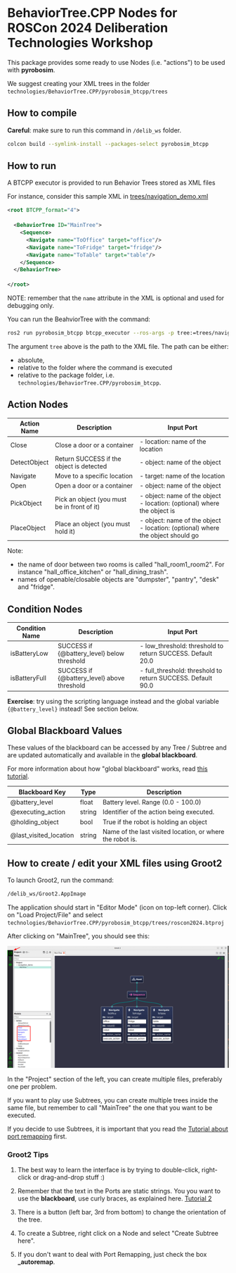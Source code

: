 # BehaviorTree.CPP Nodes for ROSCon 2024 Deliberation Technologies Workshop

This package provides some ready to use Nodes (i.e. "actions") to be used with **pyrobosim**.

We suggest creating your XML trees in the folder `technologies/BehaviorTree.CPP/pyrobosim_btcpp/trees`

## How to compile

**Careful**: make sure to run this command in `/delib_ws` folder.

```bash
colcon build --symlink-install --packages-select pyrobosim_btcpp
```

## How to run

A BTCPP executor is provided to run Behavior Trees stored as XML files

For instance, consider this sample XML in [trees/navigation_demo.xml](pyrobosim_btcpp/trees/navigation_demo.xml)

```xml
<root BTCPP_format="4">

  <BehaviorTree ID="MainTree">
    <Sequence>
      <Navigate name="ToOffice" target="office"/>
      <Navigate name="ToFridge" target="fridge"/>
      <Navigate name="ToTable" target="table"/>
    </Sequence>
  </BehaviorTree>

</root>
```

NOTE: remember that the `name` attribute in the XML is optional and used for debugging only.

You can run the BeahviorTree with the command:

```bash
ros2 run pyrobosim_btcpp btcpp_executor --ros-args -p tree:=trees/navigation_demo.xml
```

The argument `tree` above is the path to the XML file. The path can be either:

- absolute,
- relative to the folder where the command is executed
- relative to the package folder, i.e. `technologies/BehaviorTree.CPP/pyrobosim_btcpp`.

## Action Nodes

| Action Name  | Description                                 | Input Port                                                                     |
|--------------|---------------------------------------------|--------------------------------------------------------------------------------|
| Close        | Close a door or a container                 | - location: name of the location                                               |
| DetectObject | Return SUCCESS if the object is detected    | - object: name of the object                                                   |
| Navigate     | Move to a specific location                 | - target: name of the location                                                 |
| Open         | Open a door or a container                  | - object: name of the object                                                   |
| PickObject   | Pick an object (you must be in front of it) | - object: name of the object <br>- location: (optional) where the object is        |
| PlaceObject  | Place an object (you must hold it)          | - object: name of the object <br>- location: (optional) where the object should go |

Note:

- the name of door between two rooms is called "hall_room1_room2". For instance "hall_office_kitchen" or "hall_dining_trash".
- names of openable/closable objects are "dumpster", "pantry", "desk" and "fridge".

## Condition Nodes

| Condition Name  | Description                                 | Input Port                                                       |
|-----------------|---------------------------------------------|------------------------------------------------------------------|
| isBatteryLow    | SUCCESS if {@battery_level} below threshold | - low_threshold: threshold to return SUCCESS. Default 20.0       |
| isBatteryFull   | SUCCESS if {@battery_level} above threshold | - full_threshold: threshold to return SUCCESS. Default 90.0      |

**Exercise**: try using the scripting language instead and the global variable `{@battery_level}` instead! See section below.

## Global Blackboard Values

These values of the blackboard can be accessed by any Tree / Subtree and are updated automatically and available in the **global blackboard**.

For more information about how "global blackboard" works, read [this tutorial](https://www.behaviortree.dev/docs/tutorial-advanced/tutorial_16_global_blackboard).

| Blackboard Key          | Type   |  Description                                              |
|-------------------------|--------|-----------------------------------------------------------|
| @battery_level          | float  | Battery level. Range (0.0 - 100.0)                        |
| @executing_action       | string | Identifier of the action being executed.                  |
| @holding_object         | bool   | True if the robot is holding an object                    |
| @last_visited_location  | string | Name of the last visited location, or where the robot is. |

## How to create / edit your XML files using Groot2

To launch Groot2, run the command:

```bash
/delib_ws/Groot2.AppImage
```

The application should start in "Editor Mode" (icon on top-left corner).
Click on "Load Project/File" and select `technologies/BehaviorTree.CPP/pyrobosim_btcpp/trees/roscon2024.btproj`

After clicking on "MainTree", you should see this:

![groot2_default_project.png](groot2_default_project.png)

In the "Project" section of the left, you can create multiple files, preferably one per problem.

If you want to play use Subtrees, you can create multiple trees inside the same file, but
remember to call "MainTree" the one that you want to be executed.

If you decide to use Subtrees, it is important that you read the
[Tutorial about port remapping](https://www.behaviortree.dev/docs/tutorial-basics/tutorial_06_subtree_ports) first.

### Groot2 Tips

1. The best way to learn the interface is by trying to double-click, right-click or drag-and-drop stuff :)

2. Remember that the text in the Ports are static strings. You you want to use the **blackboard**,
 use curly braces, as explained here. [Tutorial 2](https://www.behaviortree.dev/docs/tutorial-basics/tutorial_02_basic_ports)

3. There is a button (left bar, 3rd from bottom) to change the orientation of the tree.

4. To create a Subtree, right click on a Node and select "Create Subtree here".

5. If you don't want to deal with Port Remapping, just check the box **_autoremap**.
